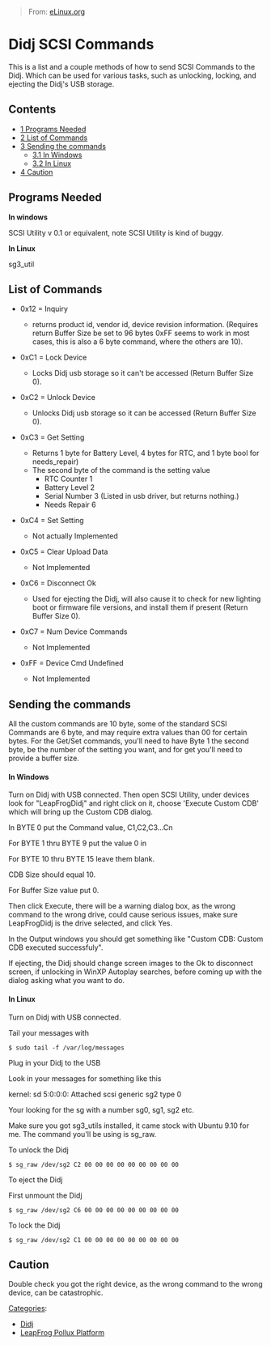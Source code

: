 > From: [eLinux.org](http://eLinux.org/Didj_SCSI_Commands "http://eLinux.org/Didj_SCSI_Commands")


# Didj SCSI Commands



This is a list and a couple methods of how to send SCSI Commands to the
Didj. Which can be used for various tasks, such as unlocking, locking,
and ejecting the Didj's USB storage.

## Contents

-   [1 Programs Needed](#programs-needed)
-   [2 List of Commands](#list-of-commands)
-   [3 Sending the commands](#sending-the-commands)
    -   [3.1 In Windows](#in-windows)
    -   [3.2 In Linux](#in-linux)
-   [4 Caution](#caution)

## Programs Needed

**In windows**

SCSI Utility v 0.1 or equivalent, note SCSI Utility is kind of buggy.

**In Linux**

sg3\_util

## List of Commands

-   0x12 = Inquiry
    -   returns product id, vendor id, device revision information.
        (Requires return Buffer Size be set to 96 bytes 0xFF seems to
        work in most cases, this is also a 6 byte command, where the
        others are 10).

-   0xC1 = Lock Device
    -   Locks Didj usb storage so it can't be accessed (Return Buffer
        Size 0).

-   0xC2 = Unlock Device
    -   Unlocks Didj usb storage so it can be accessed (Return Buffer
        Size 0).

-   0xC3 = Get Setting
    -   Returns 1 byte for Battery Level, 4 bytes for RTC, and 1 byte
        bool for needs\_repair)
    -   The second byte of the command is the setting value
        -   RTC Counter 1
        -   Battery Level 2
        -   Serial Number 3 (Listed in usb driver, but returns nothing.)
        -   Needs Repair 6

-   0xC4 = Set Setting
    -   Not actually Implemented

-   0xC5 = Clear Upload Data
    -   Not Implemented

-   0xC6 = Disconnect Ok
    -   Used for ejecting the Didj, will also cause it to check for new
        lighting boot or firmware file versions, and install them if
        present (Return Buffer Size 0).

-   0xC7 = Num Device Commands
    -   Not Implemented

-   0xFF = Device Cmd Undefined
    -   Not Implemented

## Sending the commands

All the custom commands are 10 byte, some of the standard SCSI Commands
are 6 byte, and may require extra values than 00 for certain bytes. For
the Get/Set commands, you'll need to have Byte 1 the second byte, be the
number of the setting you want, and for get you'll need to provide a
buffer size.



#### In Windows

Turn on Didj with USB connected. Then open SCSI Utility, under devices
look for "LeapFrogDidj" and right click on it, choose 'Execute Custom
CDB' which will bring up the Custom CDB dialog.

In BYTE 0 put the Command value, C1,C2,C3...Cn

For BYTE 1 thru BYTE 9 put the value 0 in

For BYTE 10 thru BYTE 15 leave them blank.

CDB Size should equal 10.

For Buffer Size value put 0.

Then click Execute, there will be a warning dialog box, as the wrong
command to the wrong drive, could cause serious issues, make sure
LeapFrogDidj is the drive selected, and click Yes.

In the Output windows you should get something like "Custom CDB: Custom
CDB executed successfuly".

If ejecting, the Didj should change screen images to the Ok to
disconnect screen, if unlocking in WinXP Autoplay searches, before
coming up with the dialog asking what you want to do.

#### In Linux

Turn on Didj with USB connected.


 Tail your messages with

    $ sudo tail -f /var/log/messages


 Plug in your Didj to the USB

Look in your messages for something like this

kernel: sd 5:0:0:0: Attached scsi generic sg2 type 0

Your looking for the sg with a number sg0, sg1, sg2 etc.


 Make sure you got sg3\_utils installed, it came stock with Ubuntu 9.10
for me. The command you'll be using is sg\_raw.


 To unlock the Didj

    $ sg_raw /dev/sg2 C2 00 00 00 00 00 00 00 00 00


 To eject the Didj

First unmount the Didj

    $ sg_raw /dev/sg2 C6 00 00 00 00 00 00 00 00 00


 To lock the Didj

    $ sg_raw /dev/sg2 C1 00 00 00 00 00 00 00 00 00

## Caution

Double check you got the right device, as the wrong command to the wrong
device, can be catastrophic.


[Categories](http://eLinux.org/Special:Categories "Special:Categories"):

-   [Didj](http://eLinux.org/Category:Didj "Category:Didj")
-   [LeapFrog Pollux
    Platform](http://eLinux.org/index.php?title=Category:LeapFrog_Pollux_Platform&action=edit&redlink=1 "Category:LeapFrog Pollux Platform (page does not exist)")

